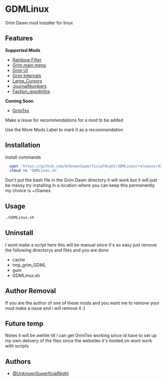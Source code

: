 # GDMLinux

Grim Dawn mod installer for linux



## Features

**Supported Mods**
- [Rainbow Filter](https://forums.crateentertainment.com/t/tool-rainbow-filter-item-highlighting/42765)
- [Grim main menu](https://forums.crateentertainment.com/t/request-main-menu-selection/100293/17)
- [Grim UI](https://forums.crateentertainment.com/t/rel-grim-ui/86207)
- [Grim Internals](https://forums.crateentertainment.com/t/tool-grim-internals/38773)
- [Large_Cursors](https://www.nexusmods.com/grimdawn/mods/90)
- [JournalNumbers](https://www.nexusmods.com/grimdawn/mods/81)
- [Faction_goodinfos](https://www.nexusmods.com/grimdawn/mods/84)

**Coming Soon**
- [GrimTex](https://www.nexusmods.com/grimdawn/mods/141)

Make a issue for recommendations for a mod to be added

Use the More Mods Label to mark it as a recommendation
## Installation

Install commands

```bash
  wget 'https://github.com/UnknownSuperficialNight/GDMLinux/releases/download/v0.1/GDMLinux.sh'
  chmod +x 'GDMLinux.sh'
```
Don't put the bash file in the Grim Dawn directory it will work but it will just be messy try installing in a location where you can keep this permanently my choice is ~/Games
## Usage

```bash
./GDMLinux.sh
```

## Uninstall
I wont make a script here this will be manual since it's so easy just remove the following directorys and files and you are done
- cache
- tmp_grim_GDML
- gum
- GDMLinux.sh

## Author Removal

If you are the author of one of these mods and you want me to remove your mod make a issue and i will remove it :)

## Future temp 

Notes it will be awhile till i can get GrimTex working since id have to set up my own delivery of the files since the websites it's hosted on wont work with scripts

## Authors

- [@UnknownSuperficialNight](https://github.com/UnknownSuperficialNight)

